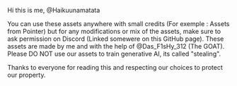 Hi this is me, @Haikuunamatata

You can use these assets anywhere with small credits (For exemple : Assets from Pointer) but for any modifications or mix of the assets, make sure to ask permission on Discord (Linked somewere on this GitHub page).
These assets are made by me and with the help of @Das_F1sHy_312 (The GOAT).
Please DO NOT use our assets to train generative AI, its called "stealing".

Thanks to everyone for reading this and respecting our choices to protect our property.
